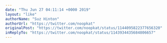 ```yaml
---
date: "Thu Jun 27 04:11:14 +0000 2019"
layout: "like"
authorName: "Suz Hinton"
authorUrl: "https://twitter.com/noopkat"
originalPost: "https://twitter.com/noopkat/status/1144095822377656320"
inReplyTo: "https://twitter.com/noopkat/status/1143934435684806657"
---
```

